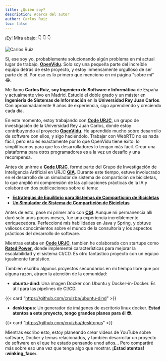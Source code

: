 ```yaml
---
title: ¿Quién soy?
description: Acerca del autor
author: Carlos Ruiz
toc: false
---
```


¡Ey! Mira abajo: :point_down: :point_down: :point_down:

![**Carlos Ruiz**](/about.jpg)

Sí, ese soy yo, probablemente solucionando algún problema en mi actual lugar de trabajo, [**OpenVidu**](https://openvidu.io/). Solo soy una pequeña parte del increíble equipo detrás de este proyecto, y estoy inmensamente orgulloso de ser parte de él. Por eso es lo primero que menciono en mi página "sobre mí" :joy:.

Me llamo **Carlos Ruiz, soy Ingeniero de Software e Informática** de España y actualmente vivo en Madrid. Estudié el doble grado y un máster en **Ingeniería de Sistemas de Información** en la **Universidad Rey Juan Carlos**. Con aproximadamente 9 años de experiencia, sigo aprendiendo y creciendo cada día.

En este momento, estoy trabajando con [**Code URJC**](https://www.codeurjc.es/), un grupo de investigación de la Universidad Rey Juan Carlos, donde estoy contribuyendo al proyecto [**OpenVidu**](https://openvidu.io/). He aprendido mucho sobre desarrollo de software con ellos, y sigo haciéndolo. Trabajar con WebRTC no es nada fácil, pero eso es exactamente por lo que OpenVidu tiene éxito: lo simplificamos para que los desarrolladores lo tengan más fácil. Crear una plataforma para otros programadores es a la vez un desafío y una recompensa.

Antes de unirme a [**Code URJC**](https://www.codeurjc.es/), formé parte del Grupo de Investigación de Inteligencia Artificial en URJC [**GIA**](http://www.ia.urjc.es/GIA/es/). Durante este tiempo, estuve involucrado en el desarrollo de un simulador de sistema de compartición de bicicletas, lo que amplió mi comprensión de las aplicaciones prácticas de la IA y colaboré en dos publicaciones sobre el tema:

- [**Estrategias de Equilibrio para Sistemas de Compartición de Bicicletas**](https://doi.org/10.1007/978-3-030-17294-7_16)
- [**Un Simulador de Sistema de Compartición de Bicicletas**](https://doi.org/10.1007/978-3-319-94779-2_37)

Antes de esto, pasé mi primer año con [**CGI**](https://www.cgi.com/). Aunque mi permanencia allí duró solo unos pocos meses, fue una experiencia increíblemente enriquecedora. Perfeccioné mis habilidades en Java y Spring, y obtuve valiosos conocimientos sobre el mundo de la consultoría y los aspectos prácticos del desarrollo de software.

Mientras estaba en [**Code URJC**](https://www.codeurjc.es/), también he colaborado con startups como [**Rated Power**](https://ratedpower.com/), donde implementé características para mejorar la escalabilidad y el sistema CI/CD. Es otro fantástico proyecto con un equipo igualmente fantástico.

También escribo algunos proyectos secundarios en mi tiempo libre que por alguna razón, atraen la atención de la comunidad:

- **ubuntu-dind**: Una imagen Docker con Ubuntu y Docker-in-Docker. Es útil para las pipelines de CI/CD.

{{< card "https://github.com/cruizba/ubuntu-dind" >}}

- **desktopus**: Un generador de imágenes de escritorio linux docker. **Estad atentos a este proyecto, tengo grandes planes para él :sunglasses:.**

{{< card "https://github.com/cruizba/desktopus" >}}

Mientras escribo esto, estoy planeando crear videos de YouTube sobre software, Docker y temas relacionados, y también desarrollar un proyecto de software en el que he estado pensando unod años... Pero compartiré más sobre eso una vez que tenga algo que mostrar. **¡Estad atentos! :winking_face:.**